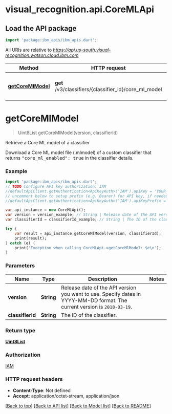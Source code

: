 # visual_recognition.api.CoreMLApi

## Load the API package
```dart
import 'package:ibm_apis/ibm_apis.dart';
```

All URIs are relative to *https://api.us-south.visual-recognition.watson.cloud.ibm.com*

Method | HTTP request | Description
------------- | ------------- | -------------
[**getCoreMlModel**](CoreMLApi.md#getcoremlmodel) | **get** /v3/classifiers/{classifier_id}/core_ml_model | Retrieve a Core ML model of a classifier


# **getCoreMlModel**
> Uint8List getCoreMlModel(version, classifierId)

Retrieve a Core ML model of a classifier

Download a Core ML model file (.mlmodel) of a custom classifier that returns <tt>\"core_ml_enabled\": true</tt> in the classifier details.

### Example 
```dart
import 'package:ibm_apis/ibm_apis.dart';
// TODO Configure API key authorization: IAM
//defaultApiClient.getAuthentication<ApiKeyAuth>('IAM').apiKey = 'YOUR_API_KEY';
// uncomment below to setup prefix (e.g. Bearer) for API key, if needed
//defaultApiClient.getAuthentication<ApiKeyAuth>('IAM').apiKeyPrefix = 'Bearer';

var api_instance = new CoreMLApi();
var version = version_example; // String | Release date of the API version you want to use. Specify dates in YYYY-MM-DD format. The current version is `2018-03-19`.
var classifierId = classifierId_example; // String | The ID of the classifier.

try { 
    var result = api_instance.getCoreMlModel(version, classifierId);
    print(result);
} catch (e) {
    print('Exception when calling CoreMLApi->getCoreMlModel: $e\n');
}
```

### Parameters

Name | Type | Description  | Notes
------------- | ------------- | ------------- | -------------
 **version** | **String**| Release date of the API version you want to use. Specify dates in YYYY-MM-DD format. The current version is `2018-03-19`. | 
 **classifierId** | **String**| The ID of the classifier. | 

### Return type

[**Uint8List**](Uint8List.md)

### Authorization

[IAM](../README.md#IAM)

### HTTP request headers

 - **Content-Type**: Not defined
 - **Accept**: application/octet-stream, application/json

[[Back to top]](#) [[Back to API list]](../README.md#documentation-for-api-endpoints) [[Back to Model list]](../README.md#documentation-for-models) [[Back to README]](../README.md)

